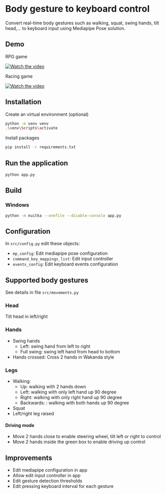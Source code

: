 # Body gesture to keyboard control

Convert real-time body gestures such as walking, squat, swing hands, tilt head,... to keyboard input using Mediapipe Pose solution.

## Demo

RPG game

[![Watch the video](https://img.youtube.com/vi/nMx1VlgjfBw/default.jpg)](https://youtu.be/nMx1VlgjfBw)

Racing game

[![Watch the video](https://img.youtube.com/vi/gAEEKOdsAxs/default.jpg)](https://youtu.be/gAEEKOdsAxs)

## Installation

Create an virtual environment (optional)

```sh
python -m venv venv
.\venv\Scripts\activate
```

Install packages

```sh
pip install -r requirements.txt
```

## Run the application

```sh
python app.py
```

## Build

### Windows

```sh
python -m nuitka --onefile --disable-console app.py
```

## Configuration

In `src/config.py` edit these objects:

- `mp_config`: Edit mediapipe pose configuration
- `command_key_mappings_list`: Edit input controller
- `events_config`: Edit keyboard events configuration

## Supported body gestures

See details in file `src/movements.py`

### Head

Tilt head in left/right

### Hands

- Swing hands
  - Left: swing hand from left to right
  - Full swing: swing left hand from head to bottom
- Hands crossed: Cross 2 hands in Wakanda style

### Legs

- Walking:
  - Up: walking with 2 hands down
  - Left: walking with only left hand up 90 degree
  - Right: walking with only right hand up 90 degree
  - Backwards: : walking with both hands up 90 degree
- Squat
- Left/right leg raised

#### Driving mode

- Move 2 hands close to enable steering wheel, tilt left or right to control
- Move 2 hands inside the green box to enable driving up control

## Improvements

- Edit mediapipe configuration in app
- Allow edit input controller in app
- Edit gesture detection thresholds
- Edit pressing keyboard interval for each gesture
